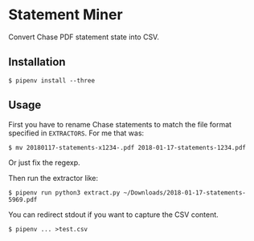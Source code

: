 # Statement Miner

Convert Chase PDF statement state into CSV.

## Installation

    $ pipenv install --three

## Usage

First you have to rename Chase statements to match the file format specified
in `EXTRACTORS`. For me that was:

    $ mv 20180117-statements-x1234-.pdf 2018-01-17-statements-1234.pdf

Or just fix the regexp.

Then run the extractor like:

    $ pipenv run python3 extract.py ~/Downloads/2018-01-17-statements-5969.pdf

You can redirect stdout if you want to capture the CSV content.

    $ pipenv ... >test.csv

